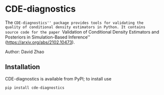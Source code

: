 # CDE-diagnostics

The ``CDE-diagnostics'' package provides tools for validating the quality of conditional density estimators in Python. It contains source code for the paper ``Validation of Conditional Density Estimators and Posteriors in Simulation-Based Inference'' (https://arxiv.org/abs/2102.10473).

Author: David Zhao


## Installation

CDE-diagnostics is available from PyPI; to install use

```{shell}
pip install cde-diagnostics
```